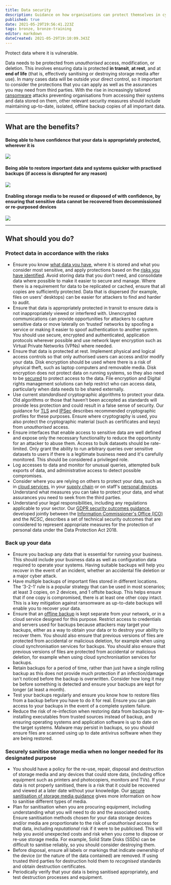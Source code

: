 ```yaml
---
title: Data security
description: Guidance on how organisations can protect themselves in cyberspace.
published: true
date: 2021-05-29T19:56:41.223Z
tags: bronze, bronze-training
editor: markdown
dateCreated: 2021-05-29T19:10:09.343Z
---
```


Protect data where it is vulnerable.

Data needs to be protected from *unauthorised* access, modification, or deletion. This involves ensuring data is protected **in transit**, **at rest**, and at **end of life** (that is, effectively sanitising or destroying storage media after use). In many cases data will be outside your direct control, so it important to consider the protections that you can apply as well as the assurances you may need from third parties. With the rise in increasingly tailored [ransomware](https://www.ncsc.gov.uk/guidance/mitigating-malware-and-ransomware-attacks) attacks preventing organisations from accessing their systems and data stored on them, other relevant security measures should include maintaining up-to-date, isolated, offline backup copies of all important data.

---

## What are the benefits?

#### **Being able to have confidence that your data is appropriately protected, wherever it is**

![](https://www.ncsc.gov.uk/images/chevron-16px-black.svg)

#### **Being able to restore important data and systems quicker with practised backups (if access is disrupted for any reason)**

![](https://www.ncsc.gov.uk/images/chevron-16px-black.svg)

#### **Enabling storage media to be reused or disposed of with confidence, by ensuring that sensitive data cannot be recovered from decommissioned or re-purposed devices**

![](https://www.ncsc.gov.uk/images/chevron-16px-black.svg)

---

## What should you do?

### **Protect data in accordance with the risks**

-   Ensure you know [what data you have](https://www.ncsc.gov.uk/collection/10-steps/asset-management), where it is stored and what you consider most sensitive, and apply protections based on the [risks you have identified](https://www.ncsc.gov.uk/collection/10-steps/risk-management). Avoid storing data that you don’t need, and consolidate data where possible to make it easier to secure and manage. Where there is a requirement for data to be replicated or cached, ensure that all copies are sufficiently protected. Data that is dispersed (for example, files on users' desktops) can be easier for attackers to find and harder to audit.
-   Ensure that data is appropriately protected in transit to ensure data is not inappropriately viewed or interfered with. Unencrypted communications can provide opportunities for attackers to capture sensitive data or move laterally on ‘trusted’ networks by spoofing a service or making it easier to spoof authentication to another system. You should use secure, encrypted and authenticated, application protocols wherever possible and use network layer encryption such as Virtual Private Networks (VPNs) where needed.
-   Ensure that data is protected at rest. Implement physical and logical access controls so that only authorised users can access and/or modify your data. Disk encryption should be used where there is a risk of physical theft, such as laptop computers and removable media. Disk encryption does not protect data on running systems, so they also need to be [secured](https://www.ncsc.gov.uk/collection/10-steps/architecture-and-configuration) to protect access to the data. File encryption and Digital rights management solutions can help restrict who can access data, particularly when data needs to be shared externally.
-   Use current *standardised* cryptographic algorithms to protect your data. Old algorithms or those that haven’t been accepted as standards will provide less protection and could result in a false sense of security. Our guidance for [TLS](https://www.ncsc.gov.uk/guidance/tls-external-facing-services) and [IPSec](https://www.ncsc.gov.uk/guidance/using-ipsec-protect-data) describes recommended cryptographic profiles for these purposes. Ensure where cryptography is used, you also protect the cryptographic material (such as certificates and keys) from *unauthorised* access.
-   Ensure interfaces that enable access to sensitive data are well defined and expose only the necessary functionality to reduce the opportunity for an attacker to abuse them. Access to bulk datasets should be rate-limited. Only grant the ability to run arbitrary queries over sensitive datasets to users if there is a legitimate business need and it's carefully monitored. This should be considered a privileged role.
-   Log accesses to data and monitor for unusual queries, attempted bulk exports of data, and administrative access to detect possible compromises.
-   Consider where you are relying on others to protect your data, such as in [cloud services](https://www.ncsc.gov.uk/collection/cloud-security), in your [supply chain](https://www.ncsc.gov.uk/collection/10-steps/supply-chain-security) or on staff's [personal devices](https://www.ncsc.gov.uk/collection/mobile-device-guidance/bring-your-own-device). Understand what measures you can take to protect your data, and what assurances you need to seek from the third parties.
-   Understand your legal responsibilities, including any regulations applicable to your sector. Our [GDPR security outcomes guidance](https://www.ncsc.gov.uk/guidance/gdpr-security-outcomes), developed jointly between the [Information Commissioner's Office (ICO)](https://ico.org.uk/) and the *NCSC*, describes a set of technical security outcomes that are considered to represent appropriate measures for the protection of personal data under the Data Protection Act 2018.

### **Back up your data**

-   Ensure you backup any data that is essential for running your business. This should include your business data as well as configuration data required to operate your systems. Having suitable backups will help you recover in the event of an incident, whether an accidental file deletion or a major cyber attack.
-   Have multiple backups of important files stored in different locations. The ‘3-2-1’ rule is a popular strategy that can be used in most scenarios; at least 3 copies, on 2 devices, and 1 offsite backup. This helps ensure that if one copy is compromised, there is at least one other copy intact. This is a key mitigation against ransomware as up-to-date backups will enable you to recover your data.
-   Ensure that an [offline backup](https://www.ncsc.gov.uk/blog-post/offline-backups-in-an-online-world) is kept separate from your network, or in a cloud service designed for this purpose. Restrict access to credentials and servers used for backups because attackers may target your backups, either as a way to obtain your data or to destroy your ability to recover them. You should also ensure that previous versions of files are protected from accidental or malicious deletion, for example when using cloud synchronisation services for backups. You should also ensure that previous versions of files are protected from accidental or malicious deletion, for example when using cloud synchronisation services for backups.
-   Retain backups for a period of time, rather than just have a single rolling backup as this does not provide much protection if an infection/damage isn't noticed before the backup is overwritten. Consider how long it may be before something is detected and ensure your backups are kept for longer (at least a month).
-   Test your backups regularly and ensure you know how to restore files from a backup before you have to do it for real. Ensure you can gain access to your backups in the event of a complete system failure.
-   Reduce the risk of re-infection when restoring data from backups by re-installing executables from trusted sources instead of backup, and ensuring operating systems and application software is up to date on the target systems. Malware may persist in backups, so you should ensure files are scanned using up to date antivirus software when they are being restored.

### **Securely sanitise storage media when no longer needed for its designated purpose**

-   You should have a policy for the re-use, repair, disposal and destruction of storage media and any devices that could store data, (including office equipment such as printers and photocopiers, monitors and TVs). If your data is not properly sanitised, there is a risk that it could be recovered and viewed at a later date without your knowledge. Our [secure sanitisation of storage media guidance](https://www.ncsc.gov.uk/guidance/secure-sanitisation-storage-media) gives more information on how to sanitise different types of media.
-   Plan for sanitisation when you are procuring equipment, including understanding what you will need to do and the associated costs. Ensure sanitisation methods chosen for your data storage devices and/or media are proportionate to the risk of *unauthorised* access for that data, including *reputational* risk if it were to be publicised. This will help you avoid unexpected costs and risk when you come to dispose or re-use storage media. For example, Solid State Disks (SSDs) can be difficult to sanitise reliably, so you should consider destroying them.
-   Before disposal, ensure all labels or markings that indicate ownership of the device (or the nature of the data contained) are removed. If using trusted third parties for destruction hold them to *recognised* standards and obtain destruction certificates.
-   Periodically verify that your data is being sanitised appropriately, and test destruction processes and equipment.